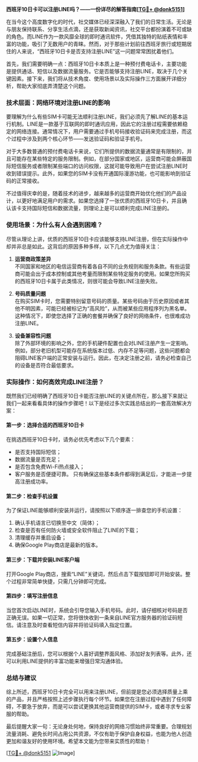 **西班牙10日卡可以注册LINE吗？——一份详尽的解答指南[[TG💪+ @donk5151](https://t.me/s/donk5151)]**

在当今这个高度数字化的时代，社交媒体已经深深融入了我们的日常生活。无论是与朋友保持联系、分享生活点滴，还是获取新闻资讯，社交平台都扮演着不可或缺的角色。而LINE作为一款风靡全球的即时通讯软件，凭借其独特的贴纸表情和丰富的功能，吸引了无数用户的青睐。然而，对于那些计划前往西班牙旅行或短期居住的人来说，“西班牙10日卡是否支持注册LINE”这一问题常常困扰着他们。

首先，我们需要明确一点：西班牙10日卡本质上是一种预付费电话卡，主要功能是提供通话、短信以及数据流量服务。它是否能够支持注册LINE，取决于几个关键因素。接下来，我们将从技术角度、使用场景以及实际操作三方面展开详细分析，帮助大家彻底弄清楚这个问题。

### 技术层面：网络环境对注册LINE的影响

要理解为什么有些SIM卡可能无法顺利注册LINE，我们必须先了解LINE的基本运行机制。LINE是一款基于互联网的即时通讯应用，因此它的注册过程需要依赖稳定的网络连接。通常情况下，用户需要通过手机号码接收验证码来完成注册，而这个过程中涉及到两个核心环节——发送验证码和验证手机号。

对于大多数普通的预付费电话卡来说，它们所提供的数据流量通常是有限制的，并且可能存在某些特定的服务限制。例如，在部分国家或地区，运营商可能会屏蔽国际短信服务或者限制某些端口的访问权限，这就可能导致用户在尝试注册LINE时收到错误提示。此外，如果您的SIM卡没有开通国际漫游功能，也可能影响到验证码的正常接收。

不过值得庆幸的是，随着技术的进步，越来越多的运营商开始优化他们的产品设计，以更好地满足用户的需求。如果您选择了一张优质的西班牙10日卡，并且确认该卡支持国际短信和数据流量，则理论上是可以顺利完成LINE注册的。

### 使用场景：为什么有人会遇到困难？

尽管从理论上讲，优质的西班牙10日卡应该能够支持LINE注册，但在实际操作中却并非总是如此。这背后的原因多种多样，以下几点尤为值得关注：

1. **运营商政策差异**  
   不同国家和地区的电信运营商有着各自不同的业务规则和服务条款。有些运营商可能会出于成本控制或其他考量而限制某些特定服务的使用。如果您所购买的西班牙10日卡属于此类情况，则很可能会导致LINE注册失败。

2. **号码质量问题**  
   在购买SIM卡时，您需要特别留意号码的质量。某些号码由于历史原因或者其他不明因素，可能已经被标记为“高风险”，从而被某些应用程序列为黑名单。这种情况下，即使您选择了正确的套餐并确保了良好的网络条件，也很难成功注册LINE。

3. **设备兼容性问题**  
   除了外部环境的影响之外，您的手机硬件配置也会对LINE注册产生一定影响。例如，部分老旧机型可能存在系统版本过低、内存不足等问题，这些问题都会阻碍LINE客户端的正常安装与运行。因此，在决定注册之前，请务必检查自己的设备是否符合最低要求。

### 实际操作：如何高效完成LINE注册？

既然我们已经明确了西班牙10日卡能否注册LINE的关键点所在，那么接下来就让我们一起来看看具体的操作步骤吧！以下是经过多次实践总结出的一套高效解决方案：

#### 第一步：选择合适的西班牙10日卡
在挑选西班牙10日卡时，请务必优先考虑以下几个要素：
- 是否支持国际短信；
- 数据流量是否充足；
- 是否包含免费Wi-Fi热点接入；
- 客户服务是否便捷可靠。
只有确保这些基本条件都得到满足后，才能进一步提高注册成功率。

#### 第二步：检查手机设置
为了保证LINE能够顺利安装并运行，请按照以下顺序逐一排查您的手机设置：
1. 确认手机语言已切换至中文（简体）；
2. 检查是否有任何防火墙或安全软件阻止了LINE的下载；
3. 清理缓存并重启设备；
4. 确保Google Play商店是最新的版本。

#### 第三步：下载并安装LINE客户端
打开Google Play商店，搜索“LINE”关键词，然后点击下载按钮即可开始安装。整个过程非常简单快捷，只需几分钟即可完成。

#### 第四步：填写注册信息
当您首次启动LINE时，系统会引导您输入手机号码。此时，请仔细核对号码是否正确无误。如果一切正常，您将很快收到一条来自LINE官方服务器的验证码短信。请注意及时查看短信内容并将验证码填入指定位置。

#### 第五步：设置个人信息
完成基础注册后，您可以根据个人喜好调整界面风格、添加好友列表等。此外，还可以利用LINE提供的丰富功能来增强日常沟通体验。

### 总结与建议

综上所述，西班牙10日卡完全可以用来注册LINE，但前提是您必须选择质量上乘的产品，并且严格按照上述步骤执行每个环节。如果您在注册过程中遇到了任何障碍，不要急于放弃，而是可以尝试更换其他运营商提供的SIM卡，或者寻求专业客服的帮助。

最后提醒大家一句：无论身处何地，保持良好的网络习惯始终非常重要。合理规划流量消耗、避免长时间占用公共资源，不仅有助于保护自身权益，也能为他人创造更加和谐友好的使用环境。希望本文能为您带来实质性的帮助！

[[TG💪+ @donk5151](https://t.me/s/donk5151) ![Image](https://i.postimg.cc/rwNCRYN7/Snipaste-2025-04-30-17-27-05.png)]